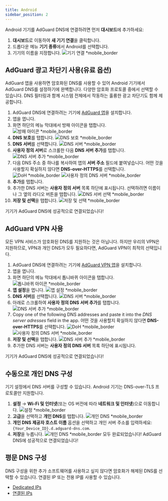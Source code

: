 ```yaml
---
title: Android
sidebar_position: 2
---
```


Android 기기를 AdGuard DNS에 연결하려면 먼저 **대시보드**에 추가하세요:

1. **대시보드**로 이동하여 **새 기기 연결**을 클릭합니다.
2. 드롭다운 메뉴 **기기 종류**에서 Android를 선택합니다.
3. 기기의 이름을 지정합니다.
   ![기기 연결 \*mobile\_border](https://cdn.adtidy.org/content/kb/dns/private/new_dns/connect/android_ab/choose_android.png)

## AdGuard 광고 차단기 사용(유료 옵션)

AdGuard 앱을 사용하면 암호화된 DNS를 사용할 수 있어 Android 기기에서 AdGuard DNS를 설정하기에 완벽합니다. 다양한 암호화 프로토콜 중에서 선택할 수 있습니다. DNS 필터링과 함께 시스템 전체에서 작동하는 훌륭한 광고 차단기도 함께 제공합니다.

1. AdGuard DNS에 연결하려는 기기에 [AdGuard 앱](https://adguard.com/adguard-android/overview.html)을 설치합니다.
2. 앱을 엽니다.
3. 화면 하단의 메뉴 막대에서 방패 아이콘을 탭합니다.
   ![방패 아이콘 \*mobile\_border](https://cdn.adtidy.org/content/kb/dns/private/new_dns/connect/android_ab/android_step3.png)
4. **DNS 보호**를 탭합니다.
   ![DNS 보호 \*mobile\_border](https://cdn.adtidy.org/content/kb/dns/private/new_dns/connect/android_ab/android_step4.png)
5. **DNS 서버**를 선택합니다.
   ![DNS 서버 \*mobile\_border](https://cdn.adtidy.org/content/kb/dns/private/new_dns/connect/android_ab/android_step5.png)
6. **사용자 정의 서버**로 스크롤한 다음 **DNS 서버 추가**를 탭합니다.
   ![DNS 서버 추가 \*mobile\_border](https://cdn.adtidy.org/content/kb/dns/private/new_dns/connect/android_ab/android_step6.png)
7. 다음 DNS 주소 중 하나를 복사하여 앱의 **서버 주소** 필드에 붙여넣습니다. 어떤 것을 사용할지 확실하지 않다면 **DNS-over-HTTPS**를 선택합니다.
   ![DoH \*mobile\_border](https://cdn.adtidy.org/content/kb/dns/private/new_dns/connect/android_ab/android_step7_1.png)
   ![사용자 정의 DNS 서버 \*mobile\_border](https://cdn.adtidy.org/content/kb/dns/private/new_dns/connect/android_ab/android_step7_2.png)
8. **추가**를 탭합니다.
9. 추가한 DNS 서버는 **사용자 정의 서버** 목록 하단에 표시됩니다. 선택하려면 이름이나 그 옆의 라디오 버튼을 탭합니다.
   ![DNS 서버 선택 \*mobile\_border](https://cdn.adtidy.org/content/kb/dns/private/new_dns/connect/android_ab/android_step_9.png)
10. **저장 및 선택**을 탭합니다.
    ![저장 및 선택 \*mobile\_border](https://cdn.adtidy.org/content/kb/dns/private/new_dns/connect/android_ab/android_step10.png)

기기가 AdGuard DNS에 성공적으로 연결되었습니다!

## AdGuard VPN 사용

모든 VPN 서비스가 암호화된 DNS를 지원하는 것은 아닙니다. 하지만 우리의 VPN은 지원하므로, VPN과 개인 DNS가 모두 필요하다면, AdGuard VPN이 최적의 선택입니다.

1. AdGuard DNS에 연결하려는 기기에 [AdGuard VPN 앱](https://adguard-vpn.com/android/overview.html)을 설치합니다.
2. 앱을 엽니다.
3. 화면 하단의 메뉴 막대에서 톱니바퀴 아이콘을 탭합니다.
   ![톱니바퀴 아이콘 \*mobile\_border](https://cdn.adtidy.org/content/kb/dns/private/new_dns/connect/android_vpn/android_step3.png)
4. **앱 설정**을 엽니다.
   ![앱 설정 \*mobile\_border](https://cdn.adtidy.org/content/kb/dns/private/new_dns/connect/android_vpn/android_step4.png)
5. **DNS 서버**를 선택합니다.
   ![DNS 서버 \*mobile\_border](https://cdn.adtidy.org/content/kb/dns/private/new_dns/connect/android_vpn/android_step5.png)
6. 아래로 스크롤하여 **사용자 정의 DNS 서버 추가**를 탭합니다.
   ![DNS 서버 추가 \*mobile\_border](https://cdn.adtidy.org/content/kb/dns/private/new_dns/connect/android_vpn/android_step6.png)
7. Copy one of the following DNS addresses and paste it into the _DNS server adresses_ field in the app. 어떤 것을 사용할지 확실하지 않다면 **DNS-over-HTTPS**를 선택합니다.
   ![DoH \*mobile\_border](https://cdn.adtidy.org/content/kb/dns/private/new_dns/connect/android_vpn/android_step7_1.png)
   ![사용자 정의 DNS 서버 \*mobile\_border](https://cdn.adtidy.org/content/kb/dns/private/new_dns/connect/android_vpn/android_step7_2.png)
8. **저장 및 선택**을 탭합니다.
   ![DNS 서버 추가 \*mobile\_border](https://cdn.adtidy.org/content/kb/dns/private/new_dns/connect/android_vpn/android_step8.png)
9. 추가한 DNS 서버는 **사용자 정의 DNS 서버** 목록 하단에 표시됩니다.

기기가 AdGuard DNS에 성공적으로 연결되었습니다!

## 수동으로 개인 DNS 구성

기기 설정에서 DNS 서버를 구성할 수 있습니다. Android 기기는 DNS-over-TLS 프로토콜만 지원합니다.

1. **설정** → **Wi-Fi 및 인터넷**(또는 OS 버전에 따라 **네트워크 및 인터넷**)으로 이동합니다.
   ![설정 \*mobile\_border](https://cdn.adtidy.org/content/kb/dns/private/new_dns/connect/android_manual/manual_step1.png)
2. **고급**을 선택하고 **개인 DNS**를 탭합니다.
   ![개인 DNS \*mobile\_border](https://cdn.adtidy.org/content/kb/dns/private/new_dns/connect/android_manual/manual_step2.png)
3. **개인 DNS 제공자 호스트 이름** 옵션을 선택하고 개인 서버 주소를 입력하세요: `{Your_Device_ID}.d.adguard-dns.com`.
4. **저장**을 누릅니다.
   ![개인 DNS \*mobile\_border](https://cdn.adtidy.org/content/kb/dns/private/new_dns/connect/android_manual/manual_step4.png)
   모두 완료되었습니다! AdGuard DNS에 성공적으로 연결되었습니다!

## 평문 DNS 구성

DNS 구성을 위한 추가 소프트웨어를 사용하고 싶지 않다면 암호화가 해제된 DNS를 선택할 수 있습니다. 연결된 IP 또는 전용 IP를 사용할 수 있습니다.

- [Dedicated IPs](/private-dns/connect-devices/other-options/dedicated-ip.md)
- [연결된 IPs](/private-dns/connect-devices/other-options/linked-ip.md)
